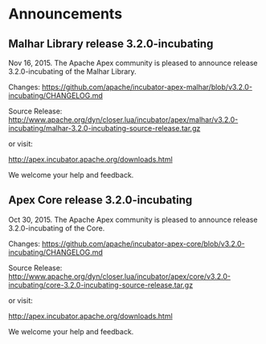 # Announcements


## Malhar Library release 3.2.0-incubating

Nov 16, 2015.  The Apache Apex community is pleased to announce release 3.2.0-incubating of the Malhar Library.

Changes: https://github.com/apache/incubator-apex-malhar/blob/v3.2.0-incubating/CHANGELOG.md

Source Release: http://www.apache.org/dyn/closer.lua/incubator/apex/malhar/v3.2.0-incubating/malhar-3.2.0-incubating-source-release.tar.gz

or visit:

http://apex.incubator.apache.org/downloads.html

We welcome your help and feedback.




## Apex Core release 3.2.0-incubating

Oct 30, 2015.  The Apache Apex community is pleased to announce release 3.2.0-incubating of the Core.

Changes: https://github.com/apache/incubator-apex-core/blob/v3.2.0-incubating/CHANGELOG.md

Source Release: http://www.apache.org/dyn/closer.lua/incubator/apex/core/v3.2.0-incubating/core-3.2.0-incubating-source-release.tar.gz

or visit:

http://apex.incubator.apache.org/downloads.html


We welcome your help and feedback.



